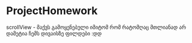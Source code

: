 # ProjectHomework
scrollView - მაქვს გამოყენებული იმიტომ რომ რატომღაც მთლიანად არ დამეტია ჩემს დივაისზე ფილდები :დდ
